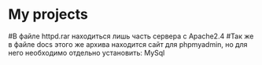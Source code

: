 # My projects

#В файле httpd.rar находиться лишь часть сервера с Apache2.4
#Так же в файле docs этого же архива находится сайт для phpmyadmin, но для него необходимо отдельно установить: MySql

